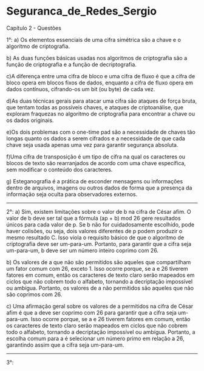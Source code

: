# Seguranca_de_Redes_Sergio
Capítulo 2 - Questões

1°:
a) Os elementos essenciais de uma cifra simétrica são a chave e o algoritmo de criptografia.

b) As duas funções básicas usadas nos algoritmos de criptografia são a função de criptografia e a função de decriptografia.

c)A diferença entre uma cifra de bloco e uma cifra de fluxo é que a cifra de bloco opera em blocos fixos de dados, enquanto a cifra de fluxo opera em dados contínuos, cifrando-os um bit (ou byte) de cada vez.

d)As duas técnicas gerais para atacar uma cifra são ataques de força bruta, que tentam todas as possíveis chaves, e ataques de criptoanálise, que exploram fraquezas no algoritmo de criptografia para encontrar a chave ou os dados originais.

e)Os dois problemas com o one-time pad são a necessidade de chaves tão longas quanto os dados a serem cifrados e a necessidade de que cada chave seja usada apenas uma vez para garantir segurança absoluta.

f)Uma cifra de transposição é um tipo de cifra na qual os caracteres ou blocos de texto são rearranjados de acordo com uma chave específica, sem modificar o conteúdo dos caracteres.

g) Esteganografia é a prática de esconder mensagens ou informações dentro de arquivos, imagens ou outros dados de forma que a presença da informação seja oculta para observadores externos.
***
2°:
a) Sim, existem limitações sobre o valor de b na cifra de César afim. O valor de b deve ser tal que a fórmula (ap + b) mod 26 gere resultados únicos para cada valor de p. Se b não for cuidadosamente escolhido, pode haver colisões, ou seja, dois valores diferentes de p podem produzir o mesmo resultado C. Isso viola o requisito básico de que o algoritmo de criptografia deve ser um-para-um. Portanto, para garantir que a cifra seja um-para-um, b deve ser um número inteiro coprimo com 26.

b) Os valores de a que não são permitidos são aqueles que compartilham um fator comum com 26, exceto 1. Isso ocorre porque, se a e 26 tiverem fatores em comum, então os caracteres de texto claro serão mapeados em ciclos que não cobrem todo o alfabeto, tornando a decriptação impossível ou ambígua. Portanto, os valores de a não permitidos são aqueles que não são coprimos com 26.

c) Uma afirmação geral sobre os valores de a permitidos na cifra de César afim é que a deve ser coprimo com 26 para garantir que a cifra seja um-para-um. Isso ocorre porque, se a e 26 tiverem fatores em comum, então os caracteres de texto claro serão mapeados em ciclos que não cobrem todo o alfabeto, tornando a decriptação impossível ou ambígua. Portanto, a escolha comum para a é selecionar um número primo em relação a 26, garantindo assim que a cifra seja um-para-um.
***
3°:
